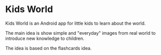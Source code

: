 # Kids World

Kids World is an Android app for little kids to learn about the world.

The main idea is show simple and "everyday" images from real world to introduce new knowledge to children.

The idea is based on the flashcards idea.
